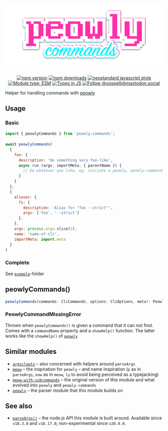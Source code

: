 <div align="center">
  <img
    src="peowly-commands.svg"
    width="512"
    height="auto"
    alt="peowly-commands"
  />
</div>

<div align="center">

[![npm version](https://img.shields.io/npm/v/peowly-commands.svg?style=flat)](https://www.npmjs.com/package/peowly-commands)
[![npm downloads](https://img.shields.io/npm/dm/peowly-commands.svg?style=flat)](https://www.npmjs.com/package/peowly-commands)
[![neostandard javascript style](https://img.shields.io/badge/code_style-neostandard-7fffff?style=flat&labelColor=ff80ff)](https://github.com/neostandard/neostandard)
[![Module type: ESM](https://img.shields.io/badge/module%20type-esm-brightgreen)](https://github.com/voxpelli/badges-cjs-esm)
[![Types in JS](https://img.shields.io/badge/types_in_js-yes-brightgreen)](https://github.com/voxpelli/types-in-js)
[![Follow @voxpelli@mastodon.social](https://img.shields.io/mastodon/follow/109247025527949675?domain=https%3A%2F%2Fmastodon.social&style=social)](https://mastodon.social/@voxpelli)

</div>

Helper for handling commands with [peowly](https://github.com/voxpelli/peowly)

## Usage

### Basic

<!--
TODO: Include this example using eg: https://unifiedjs.com/explore/package/remark-usage/
-->

```javascript
import { peowlyCommands } from 'peowly-commands';

await peowlyCommands(
  {
    foo: {
      description: 'Do something very foo-like',
      async run (argv, importMeta, { parentName }) {
        // Do whatever you like, eg. initiate a peowly, peowly-commands, meow or something else
      }
    }
  },
  {
    aliases: {
      fs: {
        description: 'Alias for "foo --strict"',
        argv: ['foo', '--strict']
      },
    },
    argv: process.argv.slice(2),
    name: 'name-of-cli',
    importMeta: import.meta
  }
)
```

### Complete

See [`example`](./example/)-folder

## peowlyCommands()

```ts
peowlyCommands(commands: CliCommands, options: CliOptions, meta?: PeowlyMeta | undefined): Promise<void>
```

### PeowlyCommandMissingError

Thrown when `peowlyCommands()` is given a command that it can not find. Comes with a `commandName` property and a `showHelp()` function. The latter works like the `showHelp()` of [`peowly`](https://github.com/voxpelli/peowly)

## Similar modules

* [`argsclopts`](https://github.com/bcomnes/argsclopts) – also concerned with helpers around `parseArgs`
* [`meow`](https://github.com/sindresorhus/meow) – the inspiration for `peowly` – and name inspiration (`p` as in `parseArgs`, `eow` as in `meow`, `ly` to avoid being perceived as a typejacking)
* [`meow-with-subcommands`](https://github.com/voxpelli/meow-with-subcommands) – the original version of this module and what evolved into `peowly` and `peowly-commands`
* [`peowly`](https://github.com/voxpelli/peowly) – the parser module that this module builds on

## See also

* [`parseArgs()`](https://nodejs.org/api/util.html#utilparseargsconfig) – the node.js API this module is built around. Available since `v18.3.0` and `v16.17.0`, non-experimental since `v20.0.0`.
